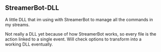 ## StreamerBot-DLL

A little DLL that im using with StreamerBot to manage all the commands in my streams.


Not really a DLL yet because of how StreamerBot works, so every file is the action linked to a single event.
Will check options to transform into a working DLL eventually.